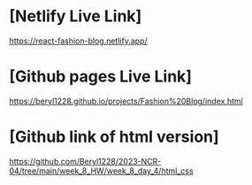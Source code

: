 # [Netlify Live Link]      
https://react-fashion-blog.netlify.app/


# [Github pages Live Link]       
https://beryl1228.github.io/projects/Fashion%20Blog/index.html    




# [Github link of html version]
https://github.com/Beryl1228/2023-NCR-04/tree/main/week_8_HW/week_8_day_4/html_css
